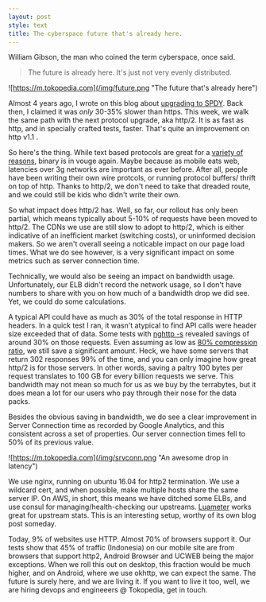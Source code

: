 ```yaml
---
layout: post
style: text
title: The cyberspace future that's already here.
---
```


William Gibson, the man who coined the term cyberspace, once said.

> The future is already here. It's just not very evenly distributed.

![https://m.tokopedia.com](/img/future.png "The future that's already here")

Almost 4 years ago, I wrote on this blog about [upgrading to SPDY](/2012/07/09/spdy-web/). Back then, I claimed it was *only* 30-35% slower than https. This week, we walk the same path with the next protocol upgrade, aka http/2. It is as fast as http, and in specially crafted tests, faster. That's quite an improvement on http v1.1 .

So here's the thing. While text based protocols are great for a [variety of reasons](http://www.catb.org/esr/writings/taoup/html/ch05s01.html), binary is in vouge again. Maybe because as mobile eats web, latencies over 3g networks are important as ever before. After all, people have been writing their own wire protcols, or running protocol buffers/ thrift on top of http. Thanks to http/2, we don't need to take that dreaded route, and we could still be kids who didn't write their own.

So what impact does http/2 has. Well, so far, our rollout has only been partial, which means typically about 5-10% of requests have been moved to http/2. The CDNs we use are still slow to adopt to http/2, which is either indicative of an inefficient market (switching costs), or uninformed decision makers. So we aren't overall seeing a noticable impact on our page load times. What we do see however, is a very significant impact on some metrics such as server connection time. 

Technically, we would also be seeing an impact on bandwidth usage. Unfortunately, our ELB didn't record the network usage, so I don't have numbers to share with you on how much of a bandwidth drop we did see. Yet, we could do some calculations.

A typical API could have as much as 30% of the total response in HTTP headers. In a quick test I ran, it wasn't atypical to find API calls were header size exceeded that of data. Some tests with [nghttp -s](nghttp2.org) revealed savings of around 30% on those requests. Even assuming as low as [80% compression ratio](https://github.com/http2jp/hpack-test-case/wiki/Compression-Ratio), we still save a significant amount. Heck, we have some servers that return 302 responses 99% of the time, and you can only imagine how great http/2 is for those servers. In other words, saving a paltry 100 bytes per request translates to 100 GB for every billion requests we serve. This bandwidth may not mean so much for us as we buy by the terrabytes, but it does mean a lot for our users who pay through their nose for the data packs.

Besides the obvious saving in bandwidth, we do see a clear improvement in Server Connection time as recorded by Google Analytics, and this consistent across a set of properties. Our server connection times fell to 50% of its previous value.

![https://m.tokopedia.com](/img/srvconn.png "An awesome drop in latency")

We use nginx, running on ubuntu 16.04 for http2 termination. We use a wildcard cert, and when possible, make multiple hosts share the same server IP. On AWS, in short, this means we have ditched some ELBs, and use consul for managing/health-checking our upstreams. [Luameter](http://luameter.com) works great for upstream stats. This is an interesting setup, worthy of its own blog post someday. 

Today, 9% of websites use HTTP. Almost 70% of browsers support it. Our tests show that 45% of traffic (Indonesia) on our mobile site are from browsers that support http2, Android Browser and UCWEB being the major exceptions. When we roll this out on desktop, this fraction would be much higher, and on Android, where we use okhttp, we can expect the same. The future is surely here, and we are living it. If you want to live it too, well, we are hiring devops and engineeers @ Tokopedia, get in touch.
